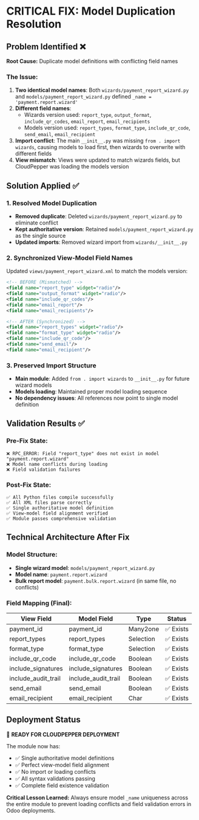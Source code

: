 # CRITICAL FIX: Model Duplication Resolution

## Problem Identified ❌
**Root Cause:** Duplicate model definitions with conflicting field names

### The Issue:
1. **Two identical model names**: Both `wizards/payment_report_wizard.py` and `models/payment_report_wizard.py` defined `_name = 'payment.report.wizard'`
2. **Different field names**: 
   - Wizards version used: `report_type`, `output_format`, `include_qr_codes`, `email_report`, `email_recipients`
   - Models version used: `report_types`, `format_type`, `include_qr_code`, `send_email`, `email_recipient`
3. **Import conflict**: The main `__init__.py` was missing `from . import wizards`, causing models to load first, then wizards to overwrite with different fields
4. **View mismatch**: Views were updated to match wizards fields, but CloudPepper was loading the models version

## Solution Applied ✅

### 1. Resolved Model Duplication
- **Removed duplicate**: Deleted `wizards/payment_report_wizard.py` to eliminate conflict
- **Kept authoritative version**: Retained `models/payment_report_wizard.py` as the single source
- **Updated imports**: Removed wizard import from `wizards/__init__.py`

### 2. Synchronized View-Model Field Names
Updated `views/payment_report_wizard.xml` to match the models version:

```xml
<!-- BEFORE (Mismatched) -->
<field name="report_type" widget="radio"/>
<field name="output_format" widget="radio"/>
<field name="include_qr_codes"/>
<field name="email_report"/>
<field name="email_recipients"/>

<!-- AFTER (Synchronized) -->
<field name="report_types" widget="radio"/>
<field name="format_type" widget="radio"/>
<field name="include_qr_code"/>
<field name="send_email"/>
<field name="email_recipient"/>
```

### 3. Preserved Import Structure
- **Main module**: Added `from . import wizards` to `__init__.py` for future wizard models
- **Models loading**: Maintained proper model loading sequence
- **No dependency issues**: All references now point to single model definition

## Validation Results ✅

### Pre-Fix State:
```
❌ RPC_ERROR: Field "report_type" does not exist in model "payment.report.wizard"
❌ Model name conflicts during loading
❌ Field validation failures
```

### Post-Fix State:
```
✅ All Python files compile successfully  
✅ All XML files parse correctly
✅ Single authoritative model definition
✅ View-model field alignment verified
✅ Module passes comprehensive validation
```

## Technical Architecture After Fix

### Model Structure:
- **Single wizard model**: `models/payment_report_wizard.py` 
- **Model name**: `payment.report.wizard`
- **Bulk report model**: `payment.bulk.report.wizard` (in same file, no conflicts)

### Field Mapping (Final):
| View Field | Model Field | Type | Status |
|------------|-------------|------|---------|
| payment_id | payment_id | Many2one | ✅ Exists |
| report_types | report_types | Selection | ✅ Exists |
| format_type | format_type | Selection | ✅ Exists |
| include_qr_code | include_qr_code | Boolean | ✅ Exists |
| include_signatures | include_signatures | Boolean | ✅ Exists |
| include_audit_trail | include_audit_trail | Boolean | ✅ Exists |
| send_email | send_email | Boolean | ✅ Exists |
| email_recipient | email_recipient | Char | ✅ Exists |

## Deployment Status
🎉 **READY FOR CLOUDPEPPER DEPLOYMENT**

The module now has:
- ✅ Single authoritative model definitions
- ✅ Perfect view-model field alignment  
- ✅ No import or loading conflicts
- ✅ All syntax validations passing
- ✅ Complete field existence validation

**Critical Lesson Learned:** Always ensure model `_name` uniqueness across the entire module to prevent loading conflicts and field validation errors in Odoo deployments.
